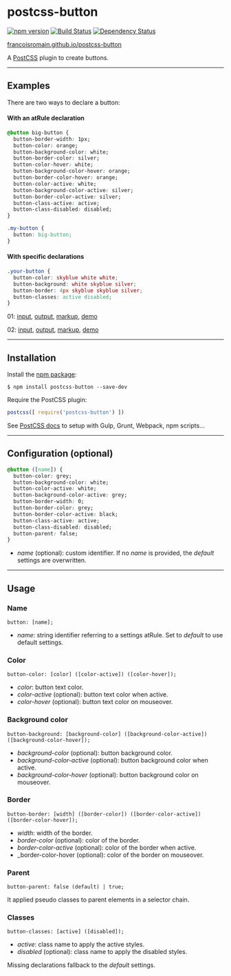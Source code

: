 # postcss-button

[![npm version][npm-img]][npm] [![Build Status][ci-img]][ci] [![Dependency Status][dep-img]][dep]

[francoisromain.github.io/postcss-button][github.io]

A [PostCSS] plugin to create buttons.

[github.io]: http://francoisromain.github.io/postcss-button
[PostCSS]:   https://github.com/postcss/postcss
[ci-img]:    https://travis-ci.org/francoisromain/postcss-button.svg
[ci]:        https://travis-ci.org/francoisromain/postcss-button
[npm-img]:   https://badge.fury.io/js/postcss-button.svg
[npm]:       https://badge.fury.io/js/postcss-button
[dep-img]:   https://david-dm.org/francoisromain/postcss-button.svg
[dep]:       https://david-dm.org/francoisromain/postcss-button

* * *

## Examples

There are two ways to declare a button:

#### With an atRule declaration

``` css
@button big-button {
  button-border-width: 1px;
  button-color: orange;
  button-background-color: white;
  button-border-color: silver;
  button-color-hover: white;
  button-background-color-hover: orange;
  button-border-color-hover: orange;
  button-color-active: white;
  button-background-color-active: silver;
  button-border-color-active: silver;
  button-class-active: active;
  button-class-disabled: disabled;
}
```

```css
.my-button {
  button: big-button;
}
```

#### With specific declarations

``` css
.your-button {
  button-color: skyblue white white;
  button-background: white skyblue silver;
  button-border: 4px skyblue skyblue silver;
  button-classes: active disabled;
}
```

01: [input](https://github.com/francoisromain/postcss-button/blob/gh-pages/test/src/01.css), [output](https://github.com/francoisromain/postcss-button/blob/gh-pages/test/dist/01.css), [markup](https://github.com/francoisromain/postcss-button/blob/gh-pages/test/01.html), [demo](https://francoisromain.github.io/postcss-button/test/01.html)

02: [input](https://github.com/francoisromain/postcss-button/blob/gh-pages/test/src/02.css), [output](https://github.com/francoisromain/postcss-button/blob/gh-pages/test/dist/02.css), [markup](https://github.com/francoisromain/postcss-button/blob/gh-pages/test/02.html), [demo](https://francoisromain.github.io/postcss-button/test/02.html)

* * *

## Installation

Install the [npm package](https://www.npmjs.com/package/postcss-button):

    $ npm install postcss-button --save-dev

Require the PostCSS plugin:

``` js
postcss([ require('postcss-button') ])
```

See [PostCSS docs](https://github.com/postcss/postcss#usage) to setup with Gulp, Grunt, Webpack, npm scripts…

* * *

## Configuration (optional)

``` css
@button ([name]) {
  button-color: grey;
  button-background-color: white;
  button-color-active: white;
  button-background-color-active: grey;
  button-border-width: 0;
  button-border-color: grey;
  button-border-color-active: black;
  button-class-active: active;
  button-class-disabled: disabled;
  button-parent: false;
}
```

- _name_ (optional): custom identifier. If no _name_ is provided, the _default_ settings are overwritten.

* * *

## Usage

### Name

`button: [name];`

- _name_: string identifier referring to a settings atRule. Set to _default_ to use default settings.

### Color

`button-color: [color] ([color-active]) ([color-hover]);`

- _color_: button text color.
- _color-active_ (optional): button text color when active.
- _color-hover_ (optional): button text color on mouseover.


### Background color

`button-background: [background-color] ([background-color-active]) ([background-color-hover]);`

- _background-color_ (optional): button background color.
- _background-color-active_ (optional): button background color when active.
- _background-color-hover_ (optional): button background color on mouseover.

### Border

`button-border: [width] ([border-color]) ([border-color-active]) ([border-color-hover]);`

- _width_: width of the border.
- _border-color_ (optional): color of the border.
- _border-color-active_ (optional): color of the border when active.
- _border-color-hover (optional): color of the border on mouseover.

### Parent

`button-parent: false (default) | true;`

It applied pseudo classes to parent elements in a selector chain.

### Classes

`button-classes: [active] ([disabled]);`

- _active_: class name to apply the active styles.
- _disabled_ (optional): class name to apply the disabled styles.

Missing declarations fallback to the _default_ settings.
